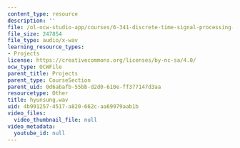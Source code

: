 ```yaml
---
content_type: resource
description: ''
file: /ol-ocw-studio-app/courses/6-341-discrete-time-signal-processing-fall-2005/4b9912574517a820662caa69979aab1b_hyunsung.wav
file_size: 247854
file_type: audio/x-wav
learning_resource_types:
- Projects
license: https://creativecommons.org/licenses/by-nc-sa/4.0/
ocw_type: OCWFile
parent_title: Projects
parent_type: CourseSection
parent_uid: 0d6abafb-55bb-d2d0-610e-ff377147d3aa
resourcetype: Other
title: hyunsung.wav
uid: 4b991257-4517-a820-662c-aa69979aab1b
video_files:
  video_thumbnail_file: null
video_metadata:
  youtube_id: null
---
```

